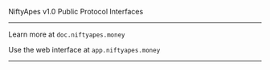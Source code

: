NiftyApes v1.0 Public Protocol Interfaces

---

Learn more at `doc.niftyapes.money`

Use the web interface at `app.niftyapes.money`

---
